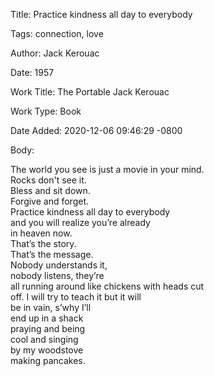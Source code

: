 Title:  Practice kindness all day to everybody

Tags:   connection, love

Author: Jack Kerouac

Date:   1957

Work Title: The Portable Jack Kerouac

Work Type: Book

Date Added: 2020-12-06 09:46:29 -0800

Body: 

The world you see is just a movie in your mind.  
Rocks don't see it.  
Bless and sit down.  
Forgive and forget.  
Practice kindness all day to everybody  
and you will realize you’re already  
in heaven now.  
That’s the story.  
That’s the message.  
Nobody understands it,  
nobody listens, they’re  
all running around like chickens with heads cut   
off. I will try to teach it but it will   
be in vain, s’why I’ll   
end up in a shack   
praying and being  
cool and singing   
by my woodstove   
making pancakes.
